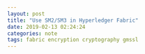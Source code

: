 ```yaml
---
layout: post
title: "Use SM2/SM3 in Hyperledger Fabric"
date: 2019-02-13 02:24:24
categories: note
tags: fabric encryption cryptography gmssl
---
```

